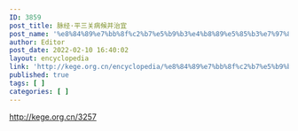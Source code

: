 ```yaml
---
ID: 3859
post_title: 脉经·平三关病候并治宜
post_name: '%e8%84%89%e7%bb%8f%c2%b7%e5%b9%b3%e4%b8%89%e5%85%b3%e7%97%85%e5%80%99%e5%b9%b6%e6%b2%bb%e5%ae%9c'
author: Editor
post_date: 2022-02-10 16:40:02
layout: encyclopedia
link: 'http://kege.org.cn/encyclopedia/%e8%84%89%e7%bb%8f%c2%b7%e5%b9%b3%e4%b8%89%e5%85%b3%e7%97%85%e5%80%99%e5%b9%b6%e6%b2%bb%e5%ae%9c'
published: true
tags: [ ]
categories: [ ]
---
```

http://kege.org.cn/3257